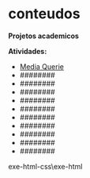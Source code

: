 # conteudos
 <b>Projetos academicos</b>


<b>Atividades:</b><br>

<ul>
  <li><a href="exe-html-css\exe-26-media-queries\mq05\index.html">Media Querie</a></li>
  <li><a href="#"></a>########</li>
  <li><a href="#"></a>########</li>
  <li><a href="#"></a>########</li>
  <li><a href="#"></a>########</li>
  <li><a href="#"></a>########</li>
  <li><a href="#"></a>########</li>
  <li><a href="#"></a>########</li>
  <li><a href="#"></a>########</li>
  <li><a href="#"></a>########</li>
  <li><a href="#"></a>########</li>
</ul>

exe-html-css\exe-html

